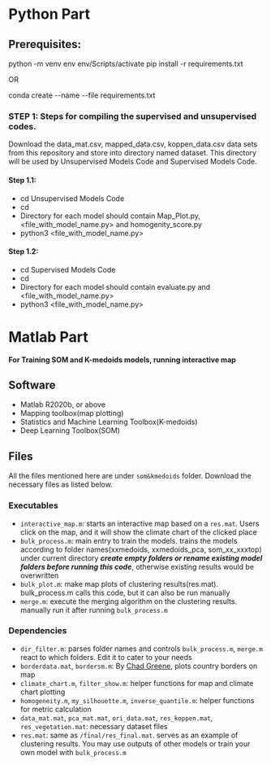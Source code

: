 # Python Part

## Prerequisites:
python -m venv env
env/Scripts/activate
pip install -r requirements.txt 

OR

conda create --name <env> --file requirements.txt

### STEP 1: Steps for compiling the supervised and unsupervised codes.

Download the data_mat.csv, mapped_data.csv, koppen_data.csv data sets from this repository and store into directory named dataset. This directory will be used by Unsupervised Models Code and Supervised Models Code.

#### Step 1.1: 

- cd Unsupervised Models Code
- cd <Directory with model name>
- Directory for each model should contain Map_Plot.py, <file_with_model_name.py> and homogenity_score.py
- python3 <file_with_model_name.py> 

#### Step 1.2: 

- cd Supervised Models Code
- cd <Directory with model name>
- Directory for each model should contain evaluate.py and <file_with_model_name.py>
- python3 <file_with_model_name.py>

# Matlab Part

**For Training SOM and K-medoids models, running interactive map**

## Software
- Matlab R2020b, or above
- Mapping toolbox(map plotting)
- Statistics and Machine Learning Toolbox(K-medoids)
- Deep Learning Toolbox(SOM)

## Files
All the files mentioned here are under `som&kmedoids` folder. Download the necessary files as listed below.

### Executables
- `interactive_map.m`: starts an interactive map based on a `res.mat`. Users click on the map, and it will show the climate chart of the clicked place 
- `bulk_process.m`: main entry to train the models. trains the models according to folder names(xxmedoids, xxmedoids_pca, som_xx_xxxtop) under current directory
***create empty folders or rename existing model folders before running this code***, otherwise existing results would be overwritten
- `bulk_plot.m`: make map plots of clustering results(res.mat). bulk_process.m calls this code, but it can also be run manually
- `merge.m`: execute the merging algorithm on the clustering results. manually run it after running `bulk_process.m`

### Dependencies
- `dir_filter.m`: parses folder names and controls `bulk_process.m`, `merge.m` react to which folders. Edit it to cater to your needs
- `borderdata.mat`, `bordersm.m`: By [Chad Greene](https://www.mathworks.com/matlabcentral/fileexchange/50390-borders), plots country borders on map
- `climate_chart.m`, `filter_show.m`: helper functions for map and climate chart plotting
- `homogeneity.m`, `my_silhouette.m`, `inverse_quantile.m`: helper functions for metric calculation
- `data_mat.mat`, `pca_mat.mat`, `ori_data.mat`, `res_koppen.mat`, `res_vegetation.mat`: necessary dataset files
- `res.mat`: same as `/final/res_final.mat`. serves as an example of clustering results. You may use outputs of other models or train your own model with `bulk_process.m`

